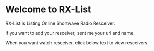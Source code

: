 # Welcome to RX-List
RX-List is Listing Online Shortwave Radio Resceiver.

If you want to add your resceiver, sent me your url and name.

When you want watch resceiver, click below text to view resceivers.

